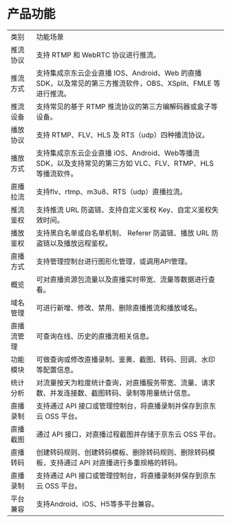 # 产品功能

<table>
<tr>
    <td>类别<br/>
    <td>功能场景</td>
</tr>
<tr>
    <td>推流协议</td>
    <td>支持 RTMP 和 WebRTC 协议进行推流。</td>
</tr>
<tr>
    <td>推流方式</td>
    <td>支持集成京东云企业直播 IOS、Android、Web 的直播 SDK，以及常见的第三方推流软件，OBS、XSplit、FMLE 等进行推流。</td>
</tr>
<tr>
    <td>推流设备</td>
    <td>支持常见的基于 RTMP 推流协议的第三方编解码器或盒子等设备。</td>
</tr>
<tr>
    <td>播放协议</td>
    <td>支持 RTMP、FLV、HLS 及 RTS（udp）四种播流协议。</td>
</tr>
<tr>
    <td>播放方式</td>
    <td>支持集成京东云企业直播 iOS、Android、Web等播流 SDK，以及支持常见的第三方如 VLC、FLV、RTMP、HLS 等播流软件。</td>
</tr>
<tr>
    <td>直播拉流</td>
    <td>支持flv、rtmp、m3u8、RTS（udp）直播拉流。</td>
</tr>
<tr>
    <td>推流鉴权</td>
    <td>支持推流 URL 防盗链、支持自定义鉴权 Key、自定义鉴权失效时间。</td>
</tr>
<tr>
    <td>播放鉴权</td>
    <td>支持黑白名单或白名单机制、 Referer 防盗链、播放 URL 防盗链以及播放远程鉴权。
</td>
</tr>
    <td>直播方式</td>
    <td>支持管理控制台进行图形化管理，或调用API管理。
</td>
</tr>
    <td>概览</td>
    <td>可对直播资源包流量以及直播实时带宽、流量等数据进行查看。</td>
</tr>
<tr>
    <td>域名管理</td>
    <td>可进行新增、修改、禁用、删除直播推流和播放域名。</td>
</tr>
<tr>
    <td>直播流管理</td>
    <td>可查询在线、历史的直播流相关信息。</td>
</tr>
<tr>
    <td>功能模块</td>
    <td>可做查询或修改直播录制、鉴黄、截图、转码、回调、水印等配置信息。</td>
</tr>
<tr>
    <td>统计分析</td>
    <td>对流量按天为粒度统计查询，对直播服务带宽、流量、请求数、并发连接数、截图转码、录制等用量统计信息。</td>
</tr> 
<tr>
    <td>直播录制</td>
    <td>支持通过 API 接口或管理控制台，将直播录制并保存到京东云 OSS 平台。</td>
</tr> 
<tr>
    <td>直播截图</td>
    <td>通过 API 接口，对直播过程截图并存储于京东云 OSS 平台。</td>
</tr> 
<tr>
    <td>直播转码</td>
    <td>创建转码规则、创建转码模板、删除转码规则、删除转码模板，支持通过 API 对直播进行多重规格的转码。</td>
</tr> 
<tr>
    <td>直播录制</td>
    <td>支持通过 API 接口或管理控制台，将直播录制并保存到京东云 OSS 平台。</td>
</tr> 
<tr>
    <td>平台兼容</td>
    <td>支持Android、iOS、H5等多平台兼容。</td>
</tr>     
</table>

